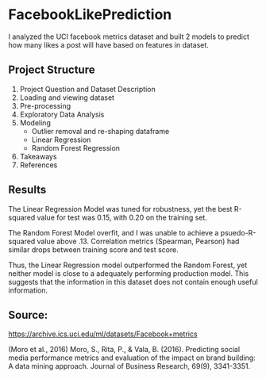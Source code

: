 # FacebookLikePrediction
I analyzed the UCI facebook metrics dataset and built 2 models to predict how many likes a post will have based on features in dataset.

## Project Structure
1. Project Question and Dataset Description
2. Loading and viewing dataset
3. Pre-processing
4. Exploratory Data Analysis
5. Modeling 
    - Outlier removal and re-shaping dataframe
    - Linear Regression
    - Random Forest Regression
6. Takeaways
7. References

## Results
The Linear Regression Model was tuned for robustness, yet the best R-squared value for test was 0.15, with 0.20 on the training set. 

The Random Forest Model overfit, and I was unable to achieve a psuedo-R-squared value above .13. Correlation metrics (Spearman, Pearson) had similar drops between training score and test score. 

Thus, the Linear Regression model outperformed the Random Forest, yet neither model is close to a adequately performing production model. This suggests that the information in this dataset does not contain enough useful information.

## Source:
https://archive.ics.uci.edu/ml/datasets/Facebook+metrics

(Moro et al., 2016) Moro, S., Rita, P., & Vala, B. (2016). Predicting social media performance metrics and evaluation of the impact on brand building: A data mining approach. Journal of Business Research, 69(9), 3341-3351. 
